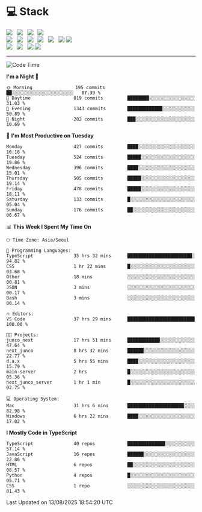 <h1>💻 Stack</h1>
<div>
 <!-- badge : https://shields.io/ -->
 <!-- icon : https://simpleicons.org/?q=Get -->
 <img src="https://img.shields.io/badge/HTML5-e74c3c?style=flat-square&logo=HTML5&logoColor=white"/> &nbsp 
 <img src="https://img.shields.io/badge/CSS3-0A84FF?style=flat-square&logo=CSS3&logoColor=white"/> &nbsp 
 <img src="https://img.shields.io/badge/JavaScript-FFCD11?style=flat-square&logo=JavaScript&logoColor=white"/> &nbsp 
 <img src="https://img.shields.io/badge/TypeScript-3075C0?style=flat-square&logo=TypeScript&logoColor=white"/>
 <br/>
 <img src="https://img.shields.io/badge/Next-000000?style=flat-square&logo=nextdotjs&logoColor=white"/> &nbsp 
 <img src="https://img.shields.io/badge/React-00BCF6?style=flat-square&logo=React&logoColor=white"/> &nbsp 
 <img src="https://img.shields.io/badge/Redux-764ABC?style=flat-square&logo=Redux&logoColor=white"/> &nbsp
 <img src="https://img.shields.io/badge/Recoil-3578E5?style=flat-square&logo=recoil&logoColor=white"/> &nbsp
 <img src="https://img.shields.io/badge/React-Query-FF4154?style=flat-square&logo=reactquery&logoColor=white"/> &nbsp 
 <img src="https://img.shields.io/badge/styled%2Dcomponents-DB7093?style=flat-square&logo=styled%2Dcomponents&logoColor=white"/>
 <img src="https://img.shields.io/badge/CSS Modules-000000?style=flat-square&logo=CSS Modules&logoColor=white"/> &nbsp 
 <br/>
 <img src="https://img.shields.io/badge/Node-339933?style=flat-square&logo=Node.js&logoColor=white"/> &nbsp 
 <img src="https://img.shields.io/badge/Express-000000?style=flat-square&logo=Express&logoColor=white"/> &nbsp 
 <img src="https://img.shields.io/badge/MongoDB-47A248?style=flat-square&logo=MongoDB&logoColor=white"/>
 <img src="https://img.shields.io/badge/MariaDB-003545?style=flat-square&logo=mariadb&logoColor=white"/>
</div>

<hr>

<!--START_SECTION:waka-->
![Code Time](http://img.shields.io/badge/Code%20Time-2%2C768%20hrs%2020%20mins-blue)

**I'm a Night 🦉** 

```text
🌞 Morning                195 commits         ██░░░░░░░░░░░░░░░░░░░░░░░   07.39 % 
🌆 Daytime                819 commits         ████████░░░░░░░░░░░░░░░░░   31.03 % 
🌃 Evening                1343 commits        █████████████░░░░░░░░░░░░   50.89 % 
🌙 Night                  282 commits         ███░░░░░░░░░░░░░░░░░░░░░░   10.69 % 
```
📅 **I'm Most Productive on Tuesday** 

```text
Monday                   427 commits         ████░░░░░░░░░░░░░░░░░░░░░   16.18 % 
Tuesday                  524 commits         █████░░░░░░░░░░░░░░░░░░░░   19.86 % 
Wednesday                396 commits         ████░░░░░░░░░░░░░░░░░░░░░   15.01 % 
Thursday                 505 commits         █████░░░░░░░░░░░░░░░░░░░░   19.14 % 
Friday                   478 commits         █████░░░░░░░░░░░░░░░░░░░░   18.11 % 
Saturday                 133 commits         █░░░░░░░░░░░░░░░░░░░░░░░░   05.04 % 
Sunday                   176 commits         ██░░░░░░░░░░░░░░░░░░░░░░░   06.67 % 
```


📊 **This Week I Spent My Time On** 

```text
🕑︎ Time Zone: Asia/Seoul

💬 Programming Languages: 
TypeScript               35 hrs 32 mins      ████████████████████████░   94.82 % 
CSS                      1 hr 22 mins        █░░░░░░░░░░░░░░░░░░░░░░░░   03.68 % 
Other                    18 mins             ░░░░░░░░░░░░░░░░░░░░░░░░░   00.81 % 
JSON                     3 mins              ░░░░░░░░░░░░░░░░░░░░░░░░░   00.17 % 
Bash                     3 mins              ░░░░░░░░░░░░░░░░░░░░░░░░░   00.14 % 

🔥 Editors: 
VS Code                  37 hrs 29 mins      █████████████████████████   100.00 % 

🐱‍💻 Projects: 
junco_next               17 hrs 51 mins      ████████████░░░░░░░░░░░░░   47.64 % 
next_junco               8 hrs 32 mins       ██████░░░░░░░░░░░░░░░░░░░   22.77 % 
d.a.x                    5 hrs 55 mins       ████░░░░░░░░░░░░░░░░░░░░░   15.79 % 
main-server              2 hrs               █░░░░░░░░░░░░░░░░░░░░░░░░   05.36 % 
next_junco_server        1 hr 1 min          █░░░░░░░░░░░░░░░░░░░░░░░░   02.75 % 

💻 Operating System: 
Mac                      31 hrs 6 mins       █████████████████████░░░░   82.98 % 
Windows                  6 hrs 22 mins       ████░░░░░░░░░░░░░░░░░░░░░   17.02 % 
```

**I Mostly Code in TypeScript** 

```text
TypeScript               40 repos            ██████████████░░░░░░░░░░░   57.14 % 
JavaScript               16 repos            ██████░░░░░░░░░░░░░░░░░░░   22.86 % 
HTML                     6 repos             ██░░░░░░░░░░░░░░░░░░░░░░░   08.57 % 
Python                   4 repos             █░░░░░░░░░░░░░░░░░░░░░░░░   05.71 % 
CSS                      1 repo              ░░░░░░░░░░░░░░░░░░░░░░░░░   01.43 % 
```




 Last Updated on 13/08/2025 18:54:20 UTC
<!--END_SECTION:waka-->
